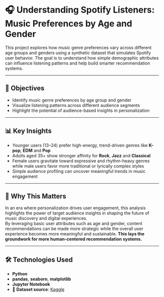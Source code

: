 # 🎧 Understanding Spotify Listeners: Music Preferences by Age and Gender

This project explores how music genre preferences vary across different age groups and genders using a synthetic dataset that simulates Spotify user behavior. The goal is to understand how simple demographic attributes can influence listening patterns and help build smarter recommendation systems.

---

## 📌 Objectives

- Identify music genre preferences by age group and gender  
- Visualize listening patterns across different audience segments  
- Highlight the potential of audience-based insights in personalization  

---

## 📊 Key Insights

- Younger users (13–24) prefer high-energy, trend-driven genres like **K-pop**, **EDM** and **Pop**
- Adults aged 35+ show stronger affinity for **Rock**, **Jazz** and **Classical**
- Female users gravitate toward expressive and rhythm-heavy genres while male users favor more traditional or lyrically complex styles
- Simple audience profiling can uncover meaningful trends in music engagement

---

## 🧠 Why This Matters

In an era where personalization drives user engagement, this analysis highlights the power of target audience insights in shaping the future of music discovery and digital experiences.  
By leveraging basic user attributes such as age and gender, content recommendations can be made more strategic while the overall user experience becomes more meaningful and sustainable. 
**This lays the groundwork for more human-centered recommendation systems.**

---

## 🛠️ Technologies Used

- **Python**
- **pandas**, **seaborn**, **matplotlib**
- **Jupyter Notebook** 
- 📁 **Dataset source**: [Kaggle](https://www.kaggle.com/datasets/yamaerenay/spotify-user-demographics)
